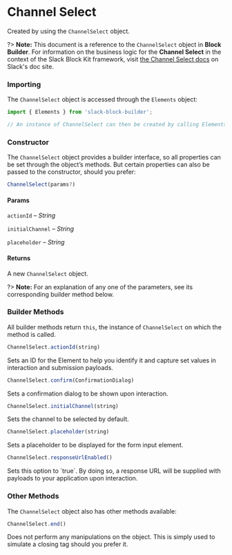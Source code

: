 # Channel Select

Created by using the `ChannelSelect` object.

?> **Note:** This document is a reference to the `ChannelSelect` object in **Block Builder**. For information on the business logic for the **Channel Select** in the context of the Slack Block Kit framework, visit [the Channel Select docs](https:&#x2F;&#x2F;api.slack.com&#x2F;reference&#x2F;block-kit&#x2F;block-elements#channel_select) on Slack's doc site.

### Importing

The `ChannelSelect` object is accessed through the `Elements` object:

```javascript
import { Elements } from 'slack-block-builder';

// An instance of ChannelSelect can then be created by calling Elements.ChannelSelect();
```


### Constructor

The `ChannelSelect` object provides a builder interface, so all properties can be set through the object’s methods. But certain properties can also be passed to the constructor, should you prefer:

```javascript
ChannelSelect(params?)
```

#### Params

`actionId` – *String*

`initialChannel` – *String*

`placeholder` – *String*

#### Returns

A new `ChannelSelect` object.

?> **Note:** For an explanation of any one of the parameters, see its corresponding builder method below.

### Builder Methods

All builder methods return `this`, the instance of `ChannelSelect` on which the method is called.

```javascript
ChannelSelect.actionId(string)
```

Sets an ID for the Element to help you identify it and capture set values in interaction and submission payloads.
```javascript
ChannelSelect.confirm(ConfirmationDialog)
```

Sets a confirmation dialog to be shown upon interaction.
```javascript
ChannelSelect.initialChannel(string)
```

Sets the channel to be selected by default.
```javascript
ChannelSelect.placeholder(string)
```

Sets a placeholder to be displayed for the form input element.
```javascript
ChannelSelect.responseUrlEnabled()
```

Sets this option to &#x60;true&#x60;. By doing so, a response URL will be supplied with payloads to your application upon interaction.


### Other Methods

The `ChannelSelect` object also has other methods available:

```javascript
ChannelSelect.end()
```

Does not perform any manipulations on the object. This is simply used to simulate a closing tag should you prefer it.


